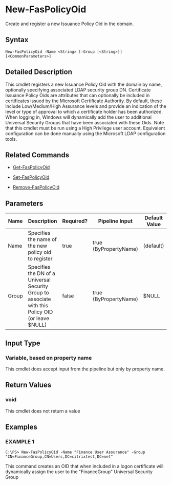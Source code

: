 # New-FasPolicyOid

Create and register a new Issuance Policy Oid in the domain.

## Syntax

`New-FasPolicyOid -Name <String> [-Group [<String>]] [<CommonParameters>]`

## Detailed Description

This cmdlet registers a new Issuance Policy Oid with the domain by name, optionally specifying associated LDAP security group DN. Certificate Issuance Policy Oids are attributes that can optionally be included in certificates issued by the Microsoft Certificate Authority. By default, these include Low/Medium/High Assurance levels and provide an indication of the level or type of approval to which a certificate holder has been authorized. When logging in, Windows will dynamically add the user to additional Universal Security Groups that have been associated with these Oids. Note that this cmdlet must be run using a High Privilege user account. Equivalent configuration can be done manually using the Microsoft LDAP configuration tools.

## Related Commands

-  [Get-FasPolicyOid](Get-FasPolicyOid.md) 

-  [Set-FasPolicyOid](Set-FasPolicyOid.md) 

-  [Remove-FasPolicyOid](Remove-FasPolicyOid.md)

## Parameters

| Name  | Description                                                                                        | Required? | Pipeline Input        | Default Value |
|-------|----------------------------------------------------------------------------------------------------|-----------|-----------------------|---------------|
| Name  | Specifies the name of the new policy oid to register                                               | true      | true (ByPropertyName) | (default)     |
| Group | Specifies the DN of a Universal Security Group to associate with this Policy OID (or leave \$NULL) | false     | true (ByPropertyName) | \$NULL        |

## Input Type

### Variable, based on property name

This cmdlet does accept input from the pipeline but only by property name.

## Return Values

### void

This cmdlet does not return a value

## Examples

### EXAMPLE 1

    C:\PS> New-FasPolicyOid -Name "Finance User Assurance" -Group "CN=FinanceGroup,CN=Users,DC=citrixtest,DC=net"

This command creates an OID that when included in a logon certificate will dynamically assign the user to the "FinanceGroup" Universal Security Group
